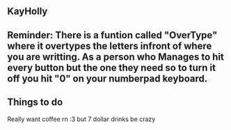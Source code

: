 ## KayHolly 
Reminder:
There is a funtion called "OverType" where it overtypes the letters infront of where you are writting. 
As a person who Manages to hit every button but the one they need so to turn it off you 
hit "0" on your numberpad keyboard.
---
## Things to do
Really want coffee rn :3 but 7 dollar drinks be crazy